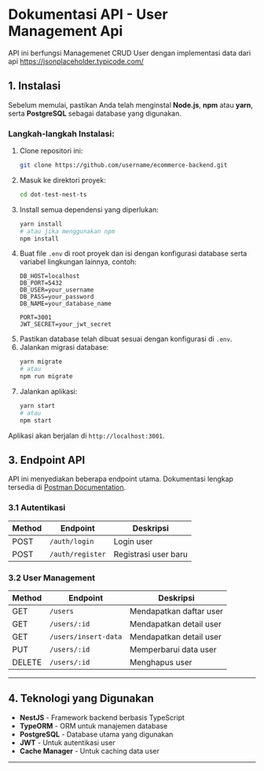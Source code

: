 # Dokumentasi API - User Management Api 

API ini berfungsi Managemenet CRUD User dengan implementasi data dari api https://jsonplaceholder.typicode.com/

## 1. Instalasi

Sebelum memulai, pastikan Anda telah menginstal **Node.js**, **npm** atau **yarn**, serta **PostgreSQL** sebagai database yang digunakan.

### Langkah-langkah Instalasi:

1. Clone repositori ini:
   ```bash
   git clone https://github.com/username/ecommerce-backend.git
   ```
2. Masuk ke direktori proyek:
   ```bash
   cd dot-test-nest-ts
   ```
3. Install semua dependensi yang diperlukan:
   ```bash
   yarn install
   # atau jika menggunakan npm
   npm install
   ```
4. Buat file `.env` di root proyek dan isi dengan konfigurasi database serta variabel lingkungan lainnya, contoh:
   ```plaintext
   DB_HOST=localhost
   DB_PORT=5432
   DB_USER=your_username
   DB_PASS=your_password
   DB_NAME=your_database_name
   
   PORT=3001
   JWT_SECRET=your_jwt_secret
   ```
5. Pastikan database telah dibuat sesuai dengan konfigurasi di `.env`.
6. Jalankan migrasi database:
   ```bash
   yarn migrate
   # atau
   npm run migrate
   ```
7. Jalankan aplikasi:
   ```bash
   yarn start
   # atau
   npm start
   ```

Aplikasi akan berjalan di `http://localhost:3001`.


## 3. Endpoint API

API ini menyediakan beberapa endpoint utama. Dokumentasi lengkap tersedia di [Postman Documentation](https://documenter.getpostman.com/view/29492816/2s9YsGhYfA).

### 3.1 Autentikasi

| Method | Endpoint       | Deskripsi                  |
|--------|--------------|----------------------------|
| POST   | `/auth/login` | Login user                 |
| POST   | `/auth/register` | Registrasi user baru       |

### 3.2 User Management

| Method | Endpoint             | Deskripsi                    |
|--------|----------------------|------------------------------|
| GET    | `/users`             | Mendapatkan daftar user      |
| GET    | `/users/:id`         | Mendapatkan detail user      |
| GET    | `/users/insert-data` | Mendapatkan detail user      |
| PUT    | `/users/:id`         | Memperbarui data user       |
| DELETE | `/users/:id`         | Menghapus user              |

---

## 4. Teknologi yang Digunakan

- **NestJS** - Framework backend berbasis TypeScript
- **TypeORM** - ORM untuk manajemen database
- **PostgreSQL** - Database utama yang digunakan
- **JWT** - Untuk autentikasi user
- **Cache Manager** - Untuk caching data user

---

